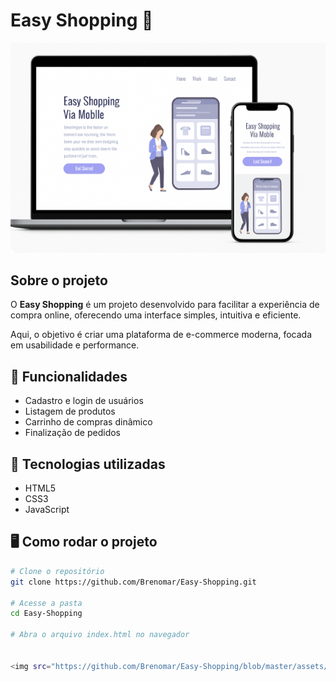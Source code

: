 # Easy Shopping 🛒
<img src="https://github.com/Brenomar/Easy-Shopping/blob/master/assets/NOTE%20E%20CELULAR.png?raw=true"/>


## Sobre o projeto
O **Easy Shopping** é um projeto desenvolvido para facilitar a experiência de compra online, oferecendo uma interface simples, intuitiva e eficiente.

Aqui, o objetivo é criar uma plataforma de e-commerce moderna, focada em usabilidade e performance.

## 🔧 Funcionalidades
- Cadastro e login de usuários
- Listagem de produtos
- Carrinho de compras dinâmico
- Finalização de pedidos

## 🚀 Tecnologias utilizadas
- HTML5
- CSS3
- JavaScript

## 🖥️ Como rodar o projeto
```bash
# Clone o repositório
git clone https://github.com/Brenomar/Easy-Shopping.git

# Acesse a pasta
cd Easy-Shopping

# Abra o arquivo index.html no navegador


<img src="https://github.com/Brenomar/Easy-Shopping/blob/master/assets/desktop.png?raw=true>">
